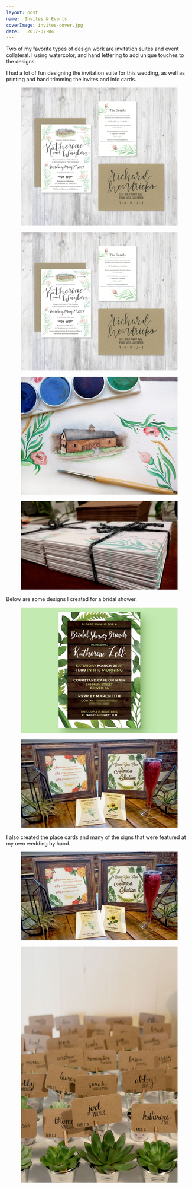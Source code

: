 ```yaml
---
layout: post
name:  Invites & Events
coverImage: invites-cover.jpg
date:   2017-07-04
---
```


Two of my favorite types of design work are invitation suites and event collateral. I using watercolor, and hand lettering to add unique touches to the designs.

I had a lot of fun designing the invitation suite for this wedding, as well as printing and hand trimming the invites and info cards.

<figure>
    <img src="../img/invites-1.jpg" alt="invites" />
</figure>
<figure>
    <img src="../img/invites-2.jpg" alt="invites" />
</figure>
<figure>
    <img src="../img/invites-3.jpg" alt="invites" />
</figure>
<figure>
    <img src="../img/invites-4.jpg" alt="invites" />
</figure>

Below are some designs I created for a bridal shower.

<figure>
    <img src="../img/invites-5.jpg" alt="invites" />
</figure>
<figure>
    <img src="../img/invites-6.jpeg" alt="invites" />
</figure>

I also created the place cards and many of the signs that were featured at my own wedding by hand.

<figure>
    <img src="../img/invites-7.jpg" alt="invites" />
</figure>
<figure>
    <img src="../img/invites-8.jpg" alt="invites" />
</figure>
